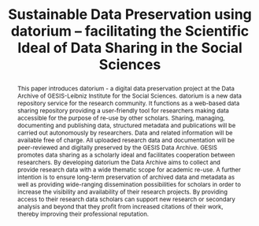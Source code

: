 ---
abstract: 'This paper introduces datorium - a digital data preservation project at
  the Data Archive of GESIS-Leibniz Institute for the Social Sciences. datorium is
  a new data repository service for the research community. It functions as a web-based
  data sharing repository providing a user-friendly tool for researchers making data
  accessible for the purpose of re-use by other scholars. Sharing, managing, documenting
  and publishing data, structured metadata and publications will be carried out autonomously
  by researchers. Data and related information will be available free of charge. All
  uploaded research data and documentation will be peer-reviewed and digitally preserved
  by the GESIS Data Archive.

  GESIS promotes data sharing as a scholarly ideal and facilitates cooperation between
  researchers. By developing datorium the Data Archive aims to collect and provide
  research data with a wide thematic scope for academic re-use. A further intention
  is to ensure long-term preservation of archived data and metadata as well as providing
  wide-ranging dissemination possibilities for scholars in order to increase the visibility
  and availability of their research projects. By providing access to their research
  data scholars can support new research or secondary analysis and beyond that they
  profit from increased citations of their work, thereby improving their professional
  reputation.'
creators:
- Linne, Monika
date: null
document_url: https://services.phaidra.univie.ac.at/api/object/o:378062/download
grand_parent: iPRES
institutions: []
keywords:
- datorium
- social science research data
- research data management
- data repository
- digital preservation
- data sharing
- data archiving
- lisbon
landing_page_url: https://phaidra.univie.ac.at/o:378062
language: eng
layout: publication
license: CC BY-SA 2.0 AT
notes_url: null
parent: iPRES 2013
presentation_url: null
publication_type: paper
size: 324045
source_name: iPRES
title: 'Sustainable Data Preservation using datorium – facilitating the Scientific
  Ideal of Data Sharing in the Social Sciences '
year: 2013
---